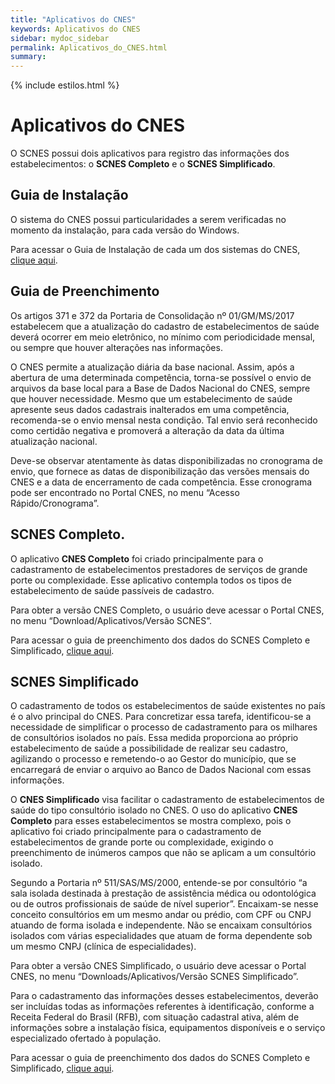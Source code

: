 ```yaml
---
title: "Aplicativos do CNES"
keywords: Aplicativos do CNES
sidebar: mydoc_sidebar
permalink: Aplicativos_do_CNES.html
summary: 
---
```


{% include estilos.html %}


# Aplicativos do CNES

O SCNES possui dois aplicativos para registro das informações dos estabelecimentos: o **SCNES Completo** e o **SCNES Simplificado**.

## Guia de Instalação

O sistema do CNES possui particularidades a serem verificadas no momento da instalação, para cada versão do Windows.

Para acessar o Guia de Instalação de cada um dos sistemas do CNES, [clique aqui](#).

## Guia de Preenchimento

Os artigos 371 e 372 da Portaria de Consolidação nº 01/GM/MS/2017 estabelecem que a atualização do cadastro de estabelecimentos de saúde deverá ocorrer em meio eletrônico, no mínimo com periodicidade mensal, ou sempre que houver alterações nas informações.

O CNES permite a atualização diária da base nacional. Assim, após a abertura de uma determinada competência, torna-se possível o envio de arquivos da base local para a Base de Dados Nacional do CNES, sempre que houver necessidade. Mesmo que um estabelecimento de saúde apresente seus dados cadastrais inalterados em uma competência, recomenda-se o envio mensal nesta condição. Tal envio será reconhecido como certidão negativa e promoverá a alteração da data da última atualização nacional.

Deve-se observar atentamente às datas disponibilizadas no cronograma de envio, que fornece as datas de disponibilização das versões mensais do CNES e a data de encerramento de cada competência. Esse cronograma pode ser encontrado no Portal CNES, no menu “Acesso Rápido/Cronograma”.

## SCNES Completo.

O aplicativo **CNES Completo** foi criado principalmente para o cadastramento de estabelecimentos prestadores de serviços de grande porte ou complexidade. Esse aplicativo contempla todos os tipos de estabelecimento de saúde passíveis de cadastro.

Para obter a versão CNES Completo, o usuário deve acessar o Portal CNES, no menu “Download/Aplicativos/Versão SCNES”.

Para acessar o guia de preenchimento dos dados do SCNES Completo e Simplificado, [clique aqui](#).

## SCNES Simplificado

O cadastramento de todos os estabelecimentos de saúde existentes no país é o alvo principal do CNES. Para concretizar essa tarefa, identificou-se a necessidade de simplificar o processo de cadastramento para os milhares de consultórios isolados no país. Essa medida proporciona ao próprio estabelecimento de saúde a possibilidade de realizar seu cadastro, agilizando o processo e remetendo-o ao Gestor do município, que se encarregará de enviar o arquivo ao Banco de Dados Nacional com essas informações.

O **CNES Simplificado** visa facilitar o cadastramento de estabelecimentos de saúde do tipo consultório isolado no CNES. O uso do aplicativo **CNES Completo** para esses estabelecimentos se mostra complexo, pois o aplicativo foi criado principalmente para o cadastramento de estabelecimentos de grande porte ou complexidade, exigindo o preenchimento de inúmeros campos que não se aplicam a um consultório isolado.

Segundo a Portaria nº 511/SAS/MS/2000, entende-se por consultório “a sala isolada destinada à prestação de assistência médica ou odontológica ou de outros profissionais de saúde de nível superior”. Encaixam-se nesse conceito consultórios em um mesmo andar ou prédio, com CPF ou CNPJ atuando de forma isolada e independente. Não se encaixam consultórios isolados com várias especialidades que atuam de forma dependente sob um mesmo CNPJ (clínica de especialidades).

Para obter a versão CNES Simplificado, o usuário deve acessar o Portal CNES, no menu “Downloads/Aplicativos/Versão SCNES Simplificado”.

Para o cadastramento das informações desses estabelecimentos, deverão ser incluídas todas as informações referentes à identificação, conforme a Receita Federal do Brasil (RFB), com situação cadastral ativa, além de informações sobre a instalação física, equipamentos disponíveis e o serviço especializado ofertado à população.

Para acessar o guia de preenchimento dos dados do SCNES Completo e Simplificado, [clique aqui](#).
